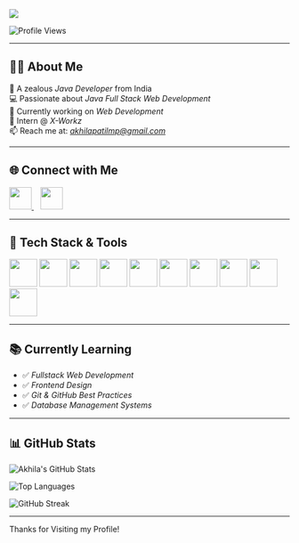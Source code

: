 <!-- Profile Banner -->
<img src="https://readme-typing-svg.herokuapp.com?font=Fira+Code&size=25&pause=1000&color=0000FF&center=true&vCenter=true&width=1000&lines=Hai+%F0%9F%91%8B,+I'm+Akhila+Patil+M+P;Java+Full+Stack+Web+Developer;Open+to+Internships+and+Job+Opportunities" />

![Profile Views](https://komarev.com/ghpvc/?username=AKHILAPATILMP&style=flat-square&color=brightgreen)

---

## 👩‍💻 About Me

🎯 A zealous *Java Developer* from India  
💻 Passionate about *Java Full Stack Web Development*  
🧠 Currently working on *Web Development*  
📍 Intern @ *X-Workz*  
📫 Reach me at: *akhilapatilmp@gmail.com*

---

## 🌐 Connect with Me  

<p align="left">
  <a href="https://www.linkedin.com/in/akhila-patil-m-p-546822255/" target="_blank">
    <img src="https://img.icons8.com/color/48/000000/linkedin.png" width="40"/>
  </a>
  &nbsp;&nbsp;
  <a href="mailto:akhilapatilmp@gmail.com" target="_blank">
    <img src="https://img.icons8.com/color/48/000000/gmail-new.png" width="40"/>
  </a>
</p>

---

## 💼 Tech Stack & Tools

<p align="left">
  <img src="https://img.icons8.com/color/48/000000/c-programming.png" width="50"/>
  <img src="https://img.icons8.com/color/48/000000/java-coffee-cup-logo.png" width="50"/>
  <img src="https://img.icons8.com/color/48/000000/html-5--v1.png" width="50"/>
  <img src="https://img.icons8.com/color/48/000000/css3.png" width="50"/>
  <img src="https://img.icons8.com/color/48/000000/javascript--v1.png" width="50"/>
  <img src="https://img.icons8.com/fluency/48/000000/mysql-logo.png" width="50"/>
  <img src="https://img.icons8.com/fluency/48/000000/visual-studio-code-2019.png" width="50"/>
  <img src="https://img.icons8.com/color/48/000000/intellij-idea.png" width="50"/>
  <img src="https://img.icons8.com/color/48/000000/github--v1.png" width="50"/>
  <img src="https://img.icons8.com/color/48/000000/git.png" width="50"/>
</p>

---

## 📚 Currently Learning  

- ✅ *Fullstack Web Development*  
- ✅ *Frontend Design*  
- ✅ *Git & GitHub Best Practices*  
- ✅ *Database Management Systems*

---

## 📊 GitHub Stats

![Akhila's GitHub Stats](https://github-readme-stats.vercel.app/api?username=AKHILAPATILMP&show_icons=true&theme=radical)

![Top Languages](https://github-readme-stats.vercel.app/api/top-langs/?username=AKHILAPATILMP&layout=compact&theme=radical)

![GitHub Streak](https://streak-stats.demolab.com/?user=AKHILAPATILMP&theme=radical)

---

Thanks for Visiting my Profile!
